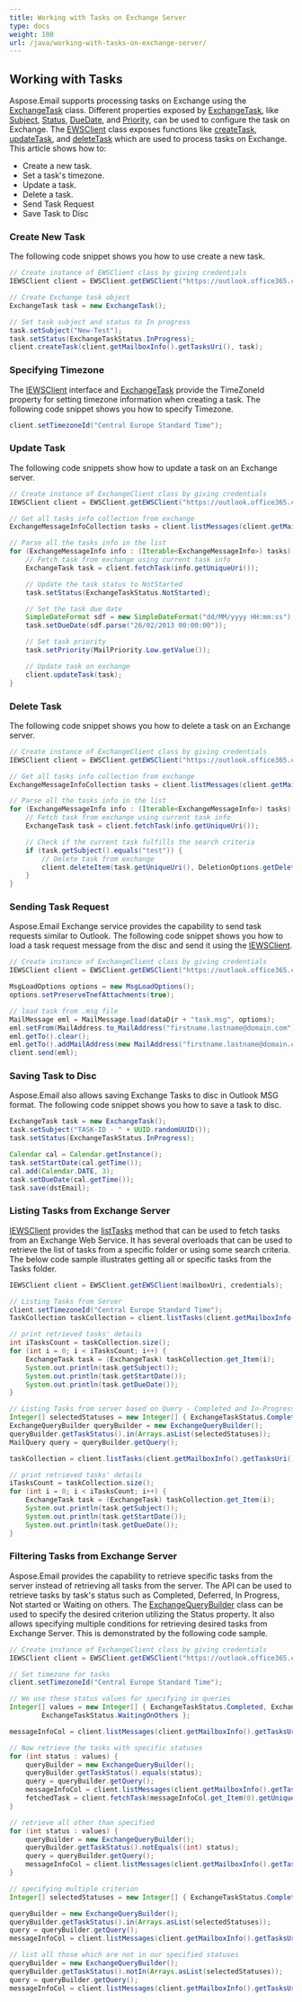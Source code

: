 ```yaml
---
title: Working with Tasks on Exchange Server
type: docs
weight: 100
url: /java/working-with-tasks-on-exchange-server/
---
```



## **Working with Tasks**
Aspose.Email supports processing tasks on Exchange using the [ExchangeTask](https://reference.aspose.com/email/java/com.aspose.email/exchangetask) class. Different properties exposed by [ExchangeTask](https://reference.aspose.com/email/java/com.aspose.email/exchangetask), like [Subject](https://reference.aspose.com/email/java/com.aspose.email/Task#getSubject\(\)), [Status](https://reference.aspose.com/email/java/com.aspose.email/ExchangeTask#getStatus\(\)), [DueDate](https://reference.aspose.com/email/java/com.aspose.email/Task#getDueDate\(\)), and [Priority](https://reference.aspose.com/email/java/com.aspose.email/Task#getPriority\(\)), can be used to configure the task on Exchange. The [EWSClient](https://reference.aspose.com/email/java/com.aspose.email/ewsclient) class exposes functions like [createTask](https://reference.aspose.com/email/java/com.aspose.email/IEWSClient#createTask\(com.aspose.email.ExchangeTask\)), [updateTask](https://reference.aspose.com/email/java/com.aspose.email/IEWSClient#updateTask\(com.aspose.email.ExchangeTask\)), and [deleteTask](https://reference.aspose.com/email/java/com.aspose.email/IEWSClient#deleteTask\(java.lang.String\)) which are used to process tasks on Exchange. This article shows how to:

- Create a new task.
- Set a task's timezone.
- Update a task.
- Delete a task.
- Send Task Request
- Save Task to Disc
### **Create New Task**
The following code snippet shows you how to use create a new task.



~~~Java
// Create instance of EWSClient class by giving credentials
IEWSClient client = EWSClient.getEWSClient("https://outlook.office365.com/ews/exchange.asmx", "testUser", "pwd", "domain");

// Create Exchange task object
ExchangeTask task = new ExchangeTask();

// Set task subject and status to In progress
task.setSubject("New-Test");
task.setStatus(ExchangeTaskStatus.InProgress);
client.createTask(client.getMailboxInfo().getTasksUri(), task);
~~~
### **Specifying Timezone**
The [IEWSClient](https://reference.aspose.com/email/java/com.aspose.email/IEWSClient) interface and [ExchangeTask](https://reference.aspose.com/email/java/com.aspose.email/exchangetask) provide the TimeZoneId property for setting timezone information when creating a task. The following code snippet shows you how to specify Timezone.



~~~Java
client.setTimezoneId("Central Europe Standard Time");
~~~
### **Update Task**
The following code snippets show how to update a task on an Exchange server.



~~~Java
// Create instance of ExchangeClient class by giving credentials
IEWSClient client = EWSClient.getEWSClient("https://outlook.office365.com/ews/exchange.asmx", "testUser", "pwd", "domain");

// Get all tasks info collection from exchange
ExchangeMessageInfoCollection tasks = client.listMessages(client.getMailboxInfo().getTasksUri());

// Parse all the tasks info in the list
for (ExchangeMessageInfo info : (Iterable<ExchangeMessageInfo>) tasks) {
    // Fetch task from exchange using current task info
    ExchangeTask task = client.fetchTask(info.getUniqueUri());

    // Update the task status to NotStarted
    task.setStatus(ExchangeTaskStatus.NotStarted);

    // Set the task due date
    SimpleDateFormat sdf = new SimpleDateFormat("dd/MM/yyyy HH:mm:ss");
    task.setDueDate(sdf.parse("26/02/2013 00:00:00"));

    // Set task priority
    task.setPriority(MailPriority.Low.getValue());

    // Update task on exchange
    client.updateTask(task);
}
~~~
### **Delete Task**
The following code snippet shows you how to delete a task on an Exchange server.



~~~Java
// Create instance of ExchangeClient class by giving credentials
IEWSClient client = EWSClient.getEWSClient("https://outlook.office365.com/ews/exchange.asmx", "testUser", "pwd", "domain");

// Get all tasks info collection from exchange
ExchangeMessageInfoCollection tasks = client.listMessages(client.getMailboxInfo().getTasksUri());

// Parse all the tasks info in the list
for (ExchangeMessageInfo info : (Iterable<ExchangeMessageInfo>) tasks) {
    // Fetch task from exchange using current task info
    ExchangeTask task = client.fetchTask(info.getUniqueUri());

    // Check if the current task fulfills the search criteria
    if (task.getSubject().equals("test")) {
        // Delete task from exchange
        client.deleteItem(task.getUniqueUri(), DeletionOptions.getDeletePermanently());
    }
}
~~~
### **Sending Task Request**
Aspose.Email Exchange service provides the capability to send task requests similar to Outlook. The following code snippet shows you how to load a task request message from the disc and send it using the [IEWSClient](https://reference.aspose.com/email/java/com.aspose.email/IEWSClient).



~~~Java
// Create instance of ExchangeClient class by giving credentials
IEWSClient client = EWSClient.getEWSClient("https://outlook.office365.com/ews/exchange.asmx", "testUser", "pwd", "domain");

MsgLoadOptions options = new MsgLoadOptions();
options.setPreserveTnefAttachments(true);

// load task from .msg file
MailMessage eml = MailMessage.load(dataDir + "task.msg", options);
eml.setFrom(MailAddress.to_MailAddress("firstname.lastname@domain.com"));
eml.getTo().clear();
eml.getTo().addMailAddress(new MailAddress("firstname.lastname@domain.com"));
client.send(eml);
~~~
### **Saving Task to Disc**
Aspose.Email also allows saving Exchange Tasks to disc in Outlook MSG format. The following code snippet shows you how to save a task to disc.



~~~Java
ExchangeTask task = new ExchangeTask();
task.setSubject("TASK-ID - " + UUID.randomUUID());
task.setStatus(ExchangeTaskStatus.InProgress);

Calendar cal = Calendar.getInstance();
task.setStartDate(cal.getTime());
cal.add(Calendar.DATE, 3);
task.setDueDate(cal.getTime());
task.save(dstEmail);
~~~
### **Listing Tasks from Exchange Server**
[IEWSClient](https://reference.aspose.com/email/java/com.aspose.email/IEWSClient) provides the [listTasks](https://reference.aspose.com/email/java/com.aspose.email/IEWSClient#listTasks\(\)) method that can be used to fetch tasks from an Exchange Web Service. It has several overloads that can be used to retrieve the list of tasks from a specific folder or using some search criteria. The below code sample illustrates getting all or specific tasks from the Tasks folder.



~~~Java
IEWSClient client = EWSClient.getEWSClient(mailboxUri, credentials);

// Listing Tasks from Server
client.setTimezoneId("Central Europe Standard Time");
TaskCollection taskCollection = client.listTasks(client.getMailboxInfo().getTasksUri());

// print retrieved tasks' details
int iTasksCount = taskCollection.size();
for (int i = 0; i < iTasksCount; i++) {
    ExchangeTask task = (ExchangeTask) taskCollection.get_Item(i);
    System.out.println(task.getSubject());
    System.out.println(task.getStartDate());
    System.out.println(task.getDueDate());
}

// Listing Tasks from server based on Query - Completed and In-Progress
Integer[] selectedStatuses = new Integer[] { ExchangeTaskStatus.Completed, ExchangeTaskStatus.InProgress };
ExchangeQueryBuilder queryBuilder = new ExchangeQueryBuilder();
queryBuilder.getTaskStatus().in(Arrays.asList(selectedStatuses));
MailQuery query = queryBuilder.getQuery();

taskCollection = client.listTasks(client.getMailboxInfo().getTasksUri(), query);

// print retrieved tasks' details
iTasksCount = taskCollection.size();
for (int i = 0; i < iTasksCount; i++) {
    ExchangeTask task = (ExchangeTask) taskCollection.get_Item(i);
    System.out.println(task.getSubject());
    System.out.println(task.getStartDate());
    System.out.println(task.getDueDate());
}
~~~
### **Filtering Tasks from Exchange Server**
Aspose.Email provides the capability to retrieve specific tasks from the server instead of retrieving all tasks from the server. The API can be used to retrieve tasks by task's status such as Completed, Deferred, In Progress, Not started or Waiting on others. The [ExchangeQueryBuilder](https://reference.aspose.com/email/java/com.aspose.email/ExchangeQueryBuilder) class can be used to specify the desired criterion utilizing the Status property. It also allows specifying multiple conditions for retrieving desired tasks from Exchange Server. This is demonstrated by the following code sample.


~~~Java
// Create instance of ExchangeClient class by giving credentials
IEWSClient client = EWSClient.getEWSClient("https://outlook.office365.com/ews/exchange.asmx", "testUser", "pwd", "domain");

// Set timezone for tasks
client.setTimezoneId("Central Europe Standard Time");

// We use these status values for specifying in queries
Integer[] values = new Integer[] { ExchangeTaskStatus.Completed, ExchangeTaskStatus.Deferred, ExchangeTaskStatus.InProgress, ExchangeTaskStatus.NotStarted,
        ExchangeTaskStatus.WaitingOnOthers };

messageInfoCol = client.listMessages(client.getMailboxInfo().getTasksUri());

// Now retrieve the tasks with specific statuses
for (int status : values) {
    queryBuilder = new ExchangeQueryBuilder();
    queryBuilder.getTaskStatus().equals(status);
    query = queryBuilder.getQuery();
    messageInfoCol = client.listMessages(client.getMailboxInfo().getTasksUri(), query);
    fetchedTask = client.fetchTask(messageInfoCol.get_Item(0).getUniqueUri());
}

// retrieve all other than specified
for (int status : values) {
    queryBuilder = new ExchangeQueryBuilder();
    queryBuilder.getTaskStatus().notEquals((int) status);
    query = queryBuilder.getQuery();
    messageInfoCol = client.listMessages(client.getMailboxInfo().getTasksUri(), query);
}

// specifying multiple criterion
Integer[] selectedStatuses = new Integer[] { ExchangeTaskStatus.Completed, ExchangeTaskStatus.InProgress };

queryBuilder = new ExchangeQueryBuilder();
queryBuilder.getTaskStatus().in(Arrays.asList(selectedStatuses));
query = queryBuilder.getQuery();
messageInfoCol = client.listMessages(client.getMailboxInfo().getTasksUri(), query);

// list all those which are not in our specified statuses
queryBuilder = new ExchangeQueryBuilder();
queryBuilder.getTaskStatus().notIn(Arrays.asList(selectedStatuses));
query = queryBuilder.getQuery();
messageInfoCol = client.listMessages(client.getMailboxInfo().getTasksUri(), query);
~~~